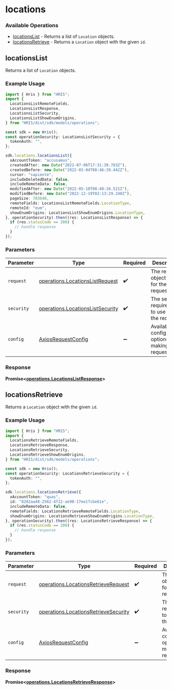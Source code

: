 # locations

### Available Operations

* [locationsList](#locationslist) - Returns a list of `Location` objects.
* [locationsRetrieve](#locationsretrieve) - Returns a `Location` object with the given `id`.

## locationsList

Returns a list of `Location` objects.

### Example Usage

```typescript
import { Hris } from "HRIS";
import {
  LocationsListRemoteFields,
  LocationsListResponse,
  LocationsListSecurity,
  LocationsListShowEnumOrigins,
} from "HRIS/dist/sdk/models/operations";

const sdk = new Hris();
const operationSecurity: LocationsListSecurity = {
  tokenAuth: "",
};

sdk.locations.locationsList({
  xAccountToken: "accusamus",
  createdAfter: new Date("2022-07-06T17:31:39.783Z"),
  createdBefore: new Date("2022-03-04T08:46:39.442Z"),
  cursor: "sapiente",
  includeDeletedData: false,
  includeRemoteData: false,
  modifiedAfter: new Date("2022-05-10T08:48:16.521Z"),
  modifiedBefore: new Date("2022-12-19T02:13:29.248Z"),
  pageSize: 783648,
  remoteFields: LocationsListRemoteFields.LocationType,
  remoteId: "eum",
  showEnumOrigins: LocationsListShowEnumOrigins.LocationType,
}, operationSecurity).then((res: LocationsListResponse) => {
  if (res.statusCode == 200) {
    // handle response
  }
});
```

### Parameters

| Parameter                                                                            | Type                                                                                 | Required                                                                             | Description                                                                          |
| ------------------------------------------------------------------------------------ | ------------------------------------------------------------------------------------ | ------------------------------------------------------------------------------------ | ------------------------------------------------------------------------------------ |
| `request`                                                                            | [operations.LocationsListRequest](../../models/operations/locationslistrequest.md)   | :heavy_check_mark:                                                                   | The request object to use for the request.                                           |
| `security`                                                                           | [operations.LocationsListSecurity](../../models/operations/locationslistsecurity.md) | :heavy_check_mark:                                                                   | The security requirements to use for the request.                                    |
| `config`                                                                             | [AxiosRequestConfig](https://axios-http.com/docs/req_config)                         | :heavy_minus_sign:                                                                   | Available config options for making requests.                                        |


### Response

**Promise<[operations.LocationsListResponse](../../models/operations/locationslistresponse.md)>**


## locationsRetrieve

Returns a `Location` object with the given `id`.

### Example Usage

```typescript
import { Hris } from "HRIS";
import {
  LocationsRetrieveRemoteFields,
  LocationsRetrieveResponse,
  LocationsRetrieveSecurity,
  LocationsRetrieveShowEnumOrigins,
} from "HRIS/dist/sdk/models/operations";

const sdk = new Hris();
const operationSecurity: LocationsRetrieveSecurity = {
  tokenAuth: "",
};

sdk.locations.locationsRetrieve({
  xAccountToken: "quas",
  id: "8282aa48-2562-4f22-ae98-17ee17cbe61e",
  includeRemoteData: false,
  remoteFields: LocationsRetrieveRemoteFields.LocationType,
  showEnumOrigins: LocationsRetrieveShowEnumOrigins.LocationType,
}, operationSecurity).then((res: LocationsRetrieveResponse) => {
  if (res.statusCode == 200) {
    // handle response
  }
});
```

### Parameters

| Parameter                                                                                    | Type                                                                                         | Required                                                                                     | Description                                                                                  |
| -------------------------------------------------------------------------------------------- | -------------------------------------------------------------------------------------------- | -------------------------------------------------------------------------------------------- | -------------------------------------------------------------------------------------------- |
| `request`                                                                                    | [operations.LocationsRetrieveRequest](../../models/operations/locationsretrieverequest.md)   | :heavy_check_mark:                                                                           | The request object to use for the request.                                                   |
| `security`                                                                                   | [operations.LocationsRetrieveSecurity](../../models/operations/locationsretrievesecurity.md) | :heavy_check_mark:                                                                           | The security requirements to use for the request.                                            |
| `config`                                                                                     | [AxiosRequestConfig](https://axios-http.com/docs/req_config)                                 | :heavy_minus_sign:                                                                           | Available config options for making requests.                                                |


### Response

**Promise<[operations.LocationsRetrieveResponse](../../models/operations/locationsretrieveresponse.md)>**

